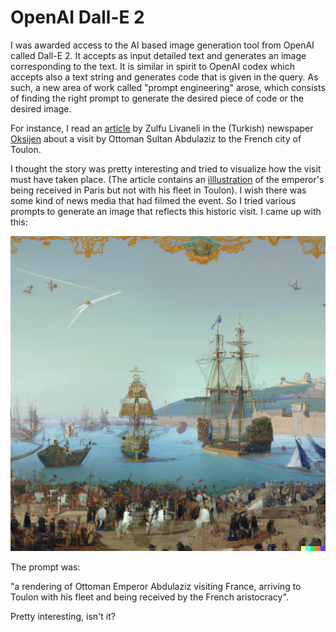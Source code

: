 # OpenAI Dall-E 2

I was awarded access to the AI based image generation tool from OpenAI called Dall-E 2. 
It accepts as input detailed text and generates an image corresponding to the text. 
It is similar in spirit to OpenAI codex which accepts also a text string and generates code that is given in the query. 
As such, a new area of work called "prompt engineering" arose, which consists of finding the right prompt to generate the desired piece of code or the desired image.

For instance, I read an [article](https://gazeteoksijen.com/yazarlar/zulfu-livaneli/abdulhamidin-paris-macerasi-158546) by Zulfu Livaneli in the (Turkish) newspaper [Oksijen](https://gazeteoksijen.com) about a visit by Ottoman Sultan Abdulaziz to the French city of Toulon.

I thought the story was pretty interesting and tried to visualize how the visit must have taken place. (The article contains an [illlustration](https://i.gazeteoksijen.com/storage/files/images/2022/07/28/unnamed-pISy.jpg) of the emperor's being received in Paris but not with his fleet in Toulon). I wish there was some kind of news media that had filmed the event. 
So I tried various prompts to generate an image that reflects this historic visit. 
I came up with this:

![Dall-e 2 illustration](images/figure1.png)

The prompt was:

"a rendering of Ottoman Emperor Abdulaziz visiting France, arriving to Toulon with his fleet and being received by the French aristocracy".

Pretty interesting, isn't it?
